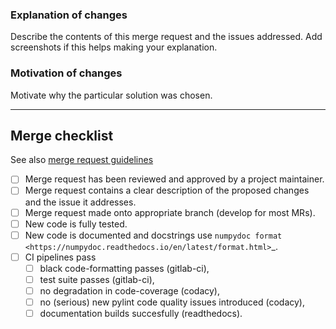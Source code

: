 ### Explanation of changes

Describe the contents of this merge request and the issues addressed.
Add screenshots if this helps making your explanation.

### Motivation of changes

Motivate why the particular solution was chosen.

--------------------

## Merge checklist
See also [merge request guidelines](https://quantify-quantify-core.readthedocs-hosted.com/en/latest/contributing.html#merge-request-guidelines)

- [ ] Merge request has been reviewed and approved by a project maintainer.
- [ ] Merge request contains a clear description of the proposed changes and the issue it addresses.
- [ ] Merge request made onto appropriate branch (develop for most MRs).
- [ ] New code is fully tested.
- [ ] New code is documented and docstrings use `numpydoc format <https://numpydoc.readthedocs.io/en/latest/format.html>`_.
- [ ] CI pipelines pass
    - [ ] black code-formatting passes (gitlab-ci),
    - [ ] test suite passes (gitlab-ci),
    - [ ] no degradation in code-coverage (codacy),
    - [ ] no (serious) new pylint code quality issues introduced (codacy),
    - [ ] documentation builds succesfully (readthedocs).
